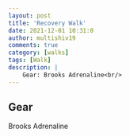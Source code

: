 ```yaml
---
layout: post
title: 'Recovery Walk'
date: 2021-12-01 10:31:0
author: multishiv19
comments: true
category: [walks]
tags: [Walk]
description: |
    Gear: Brooks Adrenaline<br/>
---
```


## Gear
Brooks Adrenaline



<div width='100%' class='strava-embed-placeholder' data-embed-type='activity' data-embed-id='6331684499'></div>
<script src='https://strava-embeds.com/embed.js'></script>

